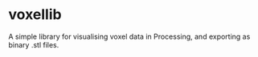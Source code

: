 # voxellib
A simple library for visualising voxel data in Processing, and exporting as binary .stl files.
